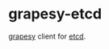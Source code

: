 # grapesy-etcd

[grapesy](https://hackage.haskell.org/grapesy) client for [etcd](https://etcd.io/).
